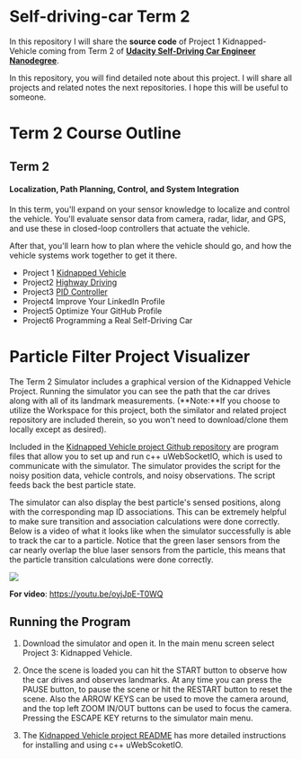 # Self-driving-car Term 2

In this repository I will share the **source code** of Project 1 Kidnapped-Vehicle coming from Term 2 of [**Udacity Self-Driving Car Engineer Nanodegree**](<https://www.udacity.com/course/self-driving-car-engineer-nanodegree--nd013>). 

In this  repository, you will find detailed note about this project. I will share all projects and related notes the next repositories. I hope this will be useful to someone. 

# Term 2 Course Outline

## Term 2

#### Localization, Path Planning, Control, and System Integration

In this term, you'll expand on your sensor knowledge to localize and control the vehicle. You'll evaluate sensor data from camera, radar, lidar, and GPS, and use these in closed-loop controllers that actuate the vehicle.

After that, you'll learn how to plan where the vehicle should go, and how the vehicle systems work together to get it there.

- Project 1  [Kidnapped Vehicle](https://github.com/lilyhappily/Udacity-Project1-CarND-Kidnapped-Vehicle-and-notes)
- Project2   [Highway Driving](https://github.com/lilyhappily/Udacity-Project2-CarND-Highway-Driving-and-notes)
- Project3   [PID Controller](https://github.com/lilyhappily/Udacity-Project3-CarND-PID-Control-and-notes)
- Project4   Improve Your LinkedIn Profile
- Project5   Optimize Your GitHub Profile
- Project6   Programming a Real Self-Driving Car

# Particle Filter Project Visualizer

The Term 2 Simulator includes a graphical version of the Kidnapped Vehicle Project. Running the simulator you can see the path that the car drives along with all of its landmark measurements. (**Note:**If you choose to utilize the Workspace for this project, both the similator and related project repository are included therein, so you won't need to download/clone them locally except as desired).

Included in the [Kidnapped Vehicle project Github repository](https://github.com/udacity/CarND-Kidnapped-Vehicle-Project) are program files that allow you to set up and run c++ uWebSocketIO, which is used to communicate with the simulator. The simulator provides the script for the noisy position data, vehicle controls, and noisy observations. The script feeds back the best particle state.

The simulator can also display the best particle's sensed positions, along with the corresponding map ID associations. This can be extremely helpful to make sure transition and association calculations were done correctly. Below is a video of what it looks like when the simulator successfully is able to track the car to a particle. Notice that the green laser sensors from the car nearly overlap the blue laser sensors from the particle, this means that the particle transition calculations were done correctly.

<image src = "particle filter.png">
  
**For video**: https://youtu.be/oyjJpE-T0WQ
## Running the Program

1. Download the simulator and open it. In the main menu screen select Project 3: Kidnapped Vehicle.
2. Once the scene is loaded you can hit the START button to observe how the car drives and observes landmarks. At any time you can press the PAUSE button, to pause the scene or hit the RESTART button to reset the scene. Also the ARROW KEYS can be used to move the camera around, and the top left ZOOM IN/OUT buttons can be used to focus the camera. Pressing the ESCAPE KEY returns to the simulator main menu.

3. The [Kidnapped Vehicle project README](https://github.com/udacity/CarND-Kidnapped-Vehicle-Project) has more detailed instructions for installing and using c++ uWebScoketIO.



